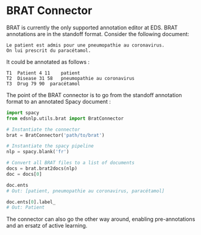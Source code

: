 # BRAT Connector

BRAT is currently the only supported annotation editor at EDS. BRAT annotations are in the standoff format. Consider the following document:

```
Le patient est admis pour une pneumopathie au coronavirus.
On lui prescrit du paracétamol.
```

It could be annotated as follows :

```
T1	Patient 4 11	patient
T2	Disease 31 58	pneumopathie au coronavirus
T3	Drug 79 90	paracétamol
```

The point of the BRAT connector is to go from the standoff annotation format to an annotated Spacy document :

```python
import spacy
from edsnlp.utils.brat import BratConnector

# Instantiate the connector
brat = BratConnector('path/to/brat')

# Instantiate the spacy pipeline
nlp = spacy.blank('fr')

# Convert all BRAT files to a list of documents
docs = brat.brat2docs(nlp)
doc = docs[0]

doc.ents
# Out: [patient, pneumopathie au coronavirus, paracétamol]

doc.ents[0].label_
# Out: Patient
```

The connector can also go the other way around, enabling pre-annotations and an ersatz of active learning.
